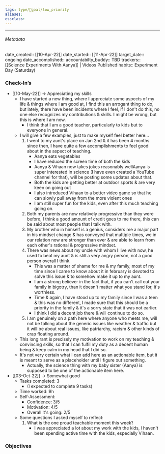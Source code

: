 ```yaml
---
tags: type/🎯goal/low_priority 
aliases:
cssclass: 
---
```

---

###### Metadata 
date_created:: [[10-Apr-22]]
date_started:: [[11-Apr-22]]
target_date:: ongoing
date_accomplished::
accountabilty_buddy:: TBD
trackers:: [[Science Experiments With Aanya]] | Videos Published
habits:: Experiment Day (Saturday)

### Check-In’s
- [[10-May-22]] → Appreciating my skills
	- I have started a new thing, where I appreciate some aspects of my life & things where I am good at, I find this an arrogant thing to do, but lately, there have been incidents where I feel, if I don't do this, no one else recognizes my contributions & skills. I might be wrong, but this is where I am now.
		- I think that I am a good teacher, particularly to kids but to everyone in general.
	- I will give a few examples, just to make myself feel better here...
		1. I went to my aunt's place on Jan 2nd & it has been 4 months since then, I have quite a few accomplishments to feel good about in the aspect of teaching.
			- Aanya eats vegetables
			- I have reduced the screen time of both the kids 
			- Aanya & Vihaan now takes jokes reasonably wellAanya is super interested in science (I have even created a YouTube channel for that), will be posting some updates about that.
			- Both the kids are getting better at outdoor sports & are very keen on going out
			- I also introduced Vihaan to a better video game so that he can slowly pull away from the more violent ones
			- I am still super fun for the kids, even after this much teaching going on.
		2. Both my parents are now relatively progressive than they were before, I think a good amount of credit goes to me there, this can be said about most people that I talk with.
		3. My brother who in himself is a genius, considers me a major part in his mindset change & has conveyed that multiple times, we in our relation now are stronger than ever & are able to learn from each other's rational & progressive mindset.
		4. There was news about my uncle with whom I live with now, he used to beat my aunt & is still a very angry person, not a good person overall I think.
			- This was a matter of shame for me & my family, most of my time since I came to know about it in february is devoted to solve this issue & to somehow make it up to my aunt.
			- I am a strong believer in the fact that, if you can't call out your family in bigotry, than it doesn't matter what you stand for, it's worthless.
			- Time & again, I have stood up to my family since I was a teen & this was no different, I made sure that this should be a  priority in the family & it's a sorry state that it was not earlier.
			- I think I did a decent job there & will continue to do so.
		5. I am genuinely on a path here where anyone who meets me, will not be talking about the generic issues like weather & traffic but it will be about real issues, like patriarchy, racism & other kinds of crap floating around.
	- This long rant is precisely my motivation to work on my teaching & convincing skills, so that I can fulfil my duty as a decent human being & keep calm in my head that I did so.
	- It's not very certain what I can add here as an actionable item, but it is meant to serve as a placeholder until I figure out something.
		- Actually, the science thing with my baby sister (Aanya) is supposed to be one of the actionable item here.
- [[03-Oct-22]] → Somewhat good
	- Tasks completed: 3
		- (I expected to complete 9 tasks)
	- Time worked: 9h
	- Self-Assessment:
		- Confidence: 3/5
		- Motivation: 4/5
		- Overall it's going: 2/5
	- Some questions I asked myself to reflect:
		1. What is the one proud teachable moment this week?
			- I was appreciated a lot about my work with the kids, I haven't been spending active time with the kids, especially Vihaan.
### Objectives








